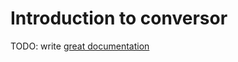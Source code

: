 # Introduction to conversor

TODO: write [great documentation](http://jacobian.org/writing/what-to-write/)
